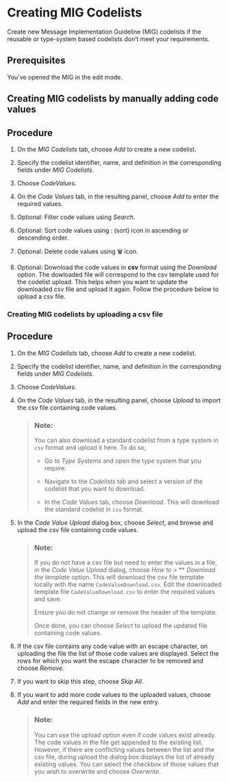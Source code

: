 <!-- loio6318fe606a8f44a88d6cc2255c06ee1e -->

<link rel="stylesheet" type="text/css" href="../css/sap-icons.css"/>

# Creating MIG Codelists

Create new Message Implementation Guideline \(MIG\) codelists if the reusable or type-system based codelists don’t meet your requirements.



<a name="loio6318fe606a8f44a88d6cc2255c06ee1e__prereq_e32_pzl_fpb"/>

## Prerequisites

You’ve opened the MIG in the edit mode.

<a name="task_ahs_bcp_gpb"/>

<!-- task\_ahs\_bcp\_gpb -->

## Creating MIG codelists by manually adding code values



<a name="task_ahs_bcp_gpb__steps_fxv_q2p_gpb"/>

## Procedure

1.  On the *MIG Codelists* tab, choose *Add* to create a new codelist.

2.  Specify the codelist identifier, name, and definition in the corresponding fields under *MIG Codelists*.

3.  Choose *CodeValues*.

4.  On the *Code Values* tab, in the resulting panel, choose *Add* to enter the required values.

5.  Optional: Filter code values using *Search*.

6.  Optional: Sort code values using <span class="SAP-icons"></span> \(sort\) icon in ascending or descending order.

7.  Optional: Delete code values using :wastebasket: icon.

8.  Optional: Download the code values in **csv** format using the *Download* option. The dowloaded file will correspond to the csv template used for the codelist upload. This helps when you want to update the downloaded csv file and upload it again. Follow the procedure below to upload a csv file.


<a name="task_rym_x3p_gpb"/>

<!-- task\_rym\_x3p\_gpb -->

### Creating MIG codelists by uploading a csv file



<a name="task_rym_x3p_gpb__steps_tcj_1jp_gpb"/>

## Procedure

1.  On the *MIG Codelists* tab, choose *Add* to create a new codelist.

2.  Specify the codelist identifier, name, and definition in the corresponding fields under *MIG Codelists*.

3.  Choose *CodeValues*.

4.  On the *Code Values* tab, in the resulting panel, choose *Upload* to import the csv file containing code values.

    > ### Note:  
    > You can also download a standard codelist from a type system in `csv` format and upload it here. To do so,
    > 
    > -   Go to *Type Systems* and open the type system that you require.
    > 
    > -   Navigate to the *Codelists* tab and select a version of the codelist that you want to download.
    > -   In the *Code Values* tab, choose *Download*. This will download the standard codelist in `csv` format.

5.  In the *Code Value Upload* dialog box, choose *Select*, and browse and upload the csv file containing code values.

    > ### Note:  
    > If you do not have a csv file but need to enter the values in a file, in the *Code Value Upload* dialog, choose *How to* \> ** *Download the template* option. This will download the csv file template locally with the name `CodeValueDownload.csv`. Edit the downloaded template file `CodeValueDownload.csv` to enter the required values and save.
    > 
    > Ensure you do not change or remove the header of the template.
    > 
    > Once done, you can choose *Select* to upload the updated file containing code values.

6.  If the csv file contains any code value with an escape character, on uploading the file the list of those code values are displayed. Select the rows for which you want the escape character to be removed and choose *Remove*.

7.  If you want to skip this step, choose *Skip All*.

8.  If you want to add more code values to the uploaded values, choose *Add* and enter the required fields in the new entry.

    > ### Note:  
    > You can use the upload option even if code values exist already. The code values in the file get appended to the existing list. However, if there are conflicting values between the list and the csv file, during upload the dialog box displays the list of already existing values. You can select the checkbox of those values that you wish to overwrite and choose *Overwrite*.


